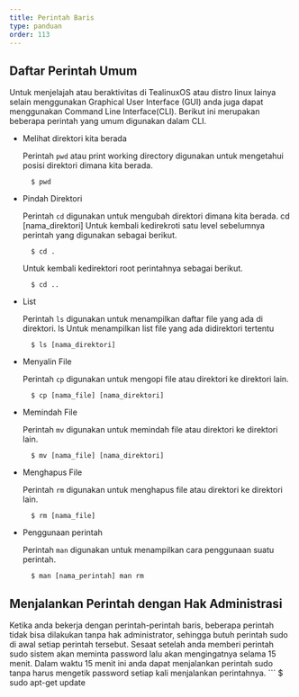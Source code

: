 ```yaml
---
title: Perintah Baris
type: panduan
order: 113
---
```


## Daftar Perintah Umum ##
Untuk menjelajah atau beraktivitas di TealinuxOS atau distro linux lainya selain menggunakan Graphical User Interface (GUI) anda juga dapat menggunakan Command Line Interface(CLI). Berikut ini merupakan beberapa perintah yang umum digunakan dalam CLI.

- Melihat direktori kita berada

  Perintah `pwd` atau print working directory digunakan untuk mengetahui posisi direktori dimana kita berada.
  ```
    $ pwd
  ```

- Pindah Direktori

  Perintah `cd` digunakan untuk mengubah direktori dimana kita berada. cd [nama_direktori] Untuk kembali kedirekroti satu level sebelumnya perintah yang digunakan sebagai berikut.
  ```
    $ cd .
  ```
  Untuk kembali kedirektori root perintahnya sebagai berikut.
  ```
    $ cd ..
  ```

- List

  Perintah `ls` digunakan untuk menampilkan daftar file yang ada di direktori. ls Untuk menampilkan list file yang ada didirektori tertentu
  ```
    $ ls [nama_direktori]
  ```

- Menyalin File

  Perintah `cp` digunakan untuk mengopi file atau direktori ke direktori lain.
  ```
    $ cp [nama_file] [nama_direktori]
  ```

- Memindah File

  Perintah `mv` digunakan untuk memindah file atau direktori ke direktori lain.
  ```
    $ mv [nama_file] [nama_direktori]
  ```

- Menghapus File

  Perintah `rm` digunakan untuk menghapus file atau direktori ke direktori lain.
  ```
    $ rm [nama_file]
  ```

- Penggunaan perintah

  Perintah `man` digunakan untuk menampilkan cara penggunaan suatu perintah.
  ```
    $ man [nama_perintah] man rm
  ```


## Menjalankan Perintah dengan Hak Administrasi
Ketika anda bekerja dengan perintah-perintah baris, beberapa perintah tidak bisa dilakukan tanpa hak administrator, sehingga butuh perintah sudo di awal setiap perintah tersebut. Sesaat setelah anda memberi perintah sudo sistem akan meminta password lalu akan mengingatnya selama 15 menit. Dalam waktu 15 menit ini anda dapat menjalankan perintah sudo tanpa harus mengetik password setiap kali menjalankan perintahnya. ```
  $ sudo apt-get update
```
